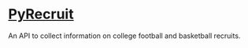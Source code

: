 # [PyRecruit](https://cjk5642.github.io/PyRecruit/)
An API to collect information on college football and basketball recruits.

